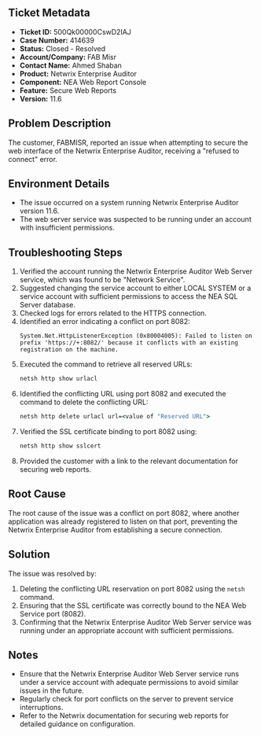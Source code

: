 ## Ticket Metadata
- **Ticket ID:** 500Qk00000CswD2IAJ
- **Case Number:** 414639
- **Status:** Closed - Resolved
- **Account/Company:** FAB Misr
- **Contact Name:** Ahmed Shaban
- **Product:** Netwrix Enterprise Auditor
- **Component:** NEA Web Report Console
- **Feature:** Secure Web Reports
- **Version:** 11.6

## Problem Description
The customer, FABMISR, reported an issue when attempting to secure the web interface of the Netwrix Enterprise Auditor, receiving a "refused to connect" error.

## Environment Details
- The issue occurred on a system running Netwrix Enterprise Auditor version 11.6.
- The web server service was suspected to be running under an account with insufficient permissions.

## Troubleshooting Steps
1. Verified the account running the Netwrix Enterprise Auditor Web Server service, which was found to be "Network Service".
2. Suggested changing the service account to either LOCAL SYSTEM or a service account with sufficient permissions to access the NEA SQL Server database.
3. Checked logs for errors related to the HTTPS connection.
4. Identified an error indicating a conflict on port 8082:
   ```
   System.Net.HttpListenerException (0x80004005): Failed to listen on prefix 'https://+:8082/' because it conflicts with an existing registration on the machine.
   ```
5. Executed the command to retrieve all reserved URLs:
   ```cmd
   netsh http show urlacl
   ```
6. Identified the conflicting URL using port 8082 and executed the command to delete the conflicting URL:
   ```cmd
   netsh http delete urlacl url=<value of "Reserved URL">
   ```
7. Verified the SSL certificate binding to port 8082 using:
   ```cmd
   netsh http show sslcert
   ```
8. Provided the customer with a link to the relevant documentation for securing web reports.

## Root Cause
The root cause of the issue was a conflict on port 8082, where another application was already registered to listen on that port, preventing the Netwrix Enterprise Auditor from establishing a secure connection.

## Solution
The issue was resolved by:
1. Deleting the conflicting URL reservation on port 8082 using the `netsh` command.
2. Ensuring that the SSL certificate was correctly bound to the NEA Web Service port (8082).
3. Confirming that the Netwrix Enterprise Auditor Web Server service was running under an appropriate account with sufficient permissions.

## Notes
- Ensure that the Netwrix Enterprise Auditor Web Server service runs under a service account with adequate permissions to avoid similar issues in the future.
- Regularly check for port conflicts on the server to prevent service interruptions.
- Refer to the Netwrix documentation for securing web reports for detailed guidance on configuration.
